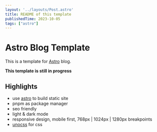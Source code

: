 ```yaml
---
layout: '../layouts/Post.astro'
title: README of this template
publishedTime: 2023-10-05
tags: ["astro"]
---
```


# Astro Blog Template

This is a template for [Astro](https://astro.build) blog.

**This template is still in progress**

## Highlights

- use [astro](https://astro.build) to build static site
- pnpm as package manager
- seo friendly
- light & dark mode
- responsive design, mobile first, 768px | 1024px | 1280px breakpoints
- [unocss](https://github.com/unocss/unocss) for css
